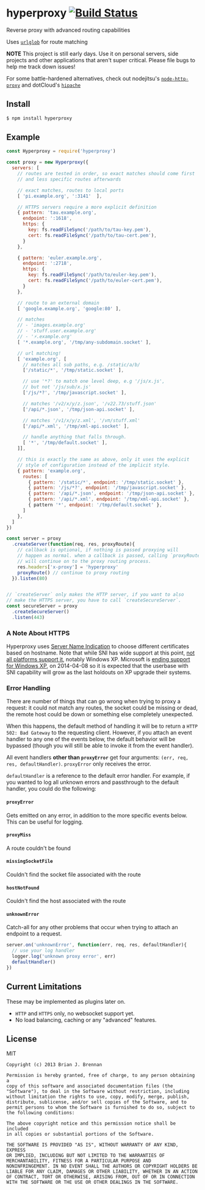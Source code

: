 # hyperproxy [![Build Status](https://secure.travis-ci.org/brianloveswords/hyperproxy.png?branch=master)](http://travis-ci.org/brianloveswords/hyperproxy)

Reverse proxy with advanced routing capabilities

Uses <code>[urlglob](https://github.com/brianloveswords/urlglob)</code> for route matching

**NOTE** This project is still early days. Use it on personal servers, side projects and other applications that aren't super critical. Please file bugs to help me track down issues!

For some battle-hardened alternatives, check out nodejitsu's <code>[node-http-proxy](https://github.com/nodejitsu/node-http-proxy)</code> and dotCloud's <code>[hipache](https://github.com/dotcloud/hipache)</code>

## Install

```bash
$ npm install hyperproxy
```

## Example
```js
const Hyperproxy = require('hyperproxy')

const proxy = new Hyperproxy({
  servers: [
    // routes are tested in order, so exact matches should come first
    // and less specific routes afterwards

    // exact matches, routes to local ports
    [ 'pi.example.org', ':3141'  ],

    // HTTPS servers require a more explicit definition
    { pattern: 'tau.example.org',
      endpoint: ':1618',
      https: {
        key: fs.readFileSync('/path/to/tau-key.pem'),
        cert: fs.readFileSync('/path/to/tau-cert.pem'),
      }
    },

    { pattern: 'euler.example.org',
      endpoint: ':2718',
      https: {
        key: fs.readFileSync('/path/to/euler-key.pem'),
        cert: fs.readFileSync('/path/to/euler-cert.pem'),
      }
    },

    // route to an external domain
    [ 'google.example.org', 'google:80' ],

    // matches
    // - 'images.example.org'
    // - 'stuff.user.example.org'
    // - '⚡.example.org'
    [ '*.example.org', '/tmp/any-subdomain.socket' ],

    // url matching!
    [ 'example.org', [
      // matches all sub paths, e.g. /static/a/b/
      ['/static/*', '/tmp/static.socket' ],

      // use '*?' to match one level deep, e.g '/js/x.js',
      // but not '/js/sub/x.js'
      ['/js/*?', '/tmp/javascript.socket' ],

      // matches '/v2/x/y/z.json', '/v22.73/stuff.json'
      ['/api/*.json', '/tmp/json-api.socket' ],

      // matches '/v1/x/y/z.xml', '/vπ/stuff.xml'
      ['/api/*.xml', '/tmp/xml-api.socket' ],

      // handle anything that falls through.
      [ '*', '/tmp/default.socket' ],
    ]],

    // this is exactly the same as above, only it uses the explicit
    // style of configuration instead of the implicit style.
    { pattern: 'example.org',
      routes: [
        { pattern: '/static/*', endpoint: '/tmp/static.socket' },
        { pattern: '/js/*?', endpoint: '/tmp/javascript.socket' },
        { pattern: '/api/*.json', endpoint: '/tmp/json-api.socket' },
        { pattern: '/api/*.xml', endpoint: '/tmp/xml-api.socket' },
        { pattern '*', endpoint: '/tmp/default.socket' },
      ]
    },
  ]
})

const server = proxy
  .createServer(function(req, res, proxyRoute){
    // callback is optional, if nothing is passed proxying will
    // happen as normal. when a callback is passed, calling `proxyRoute`
    // will continue on to the proxy routing process.
    res.headers['x-proxy'] = 'hyperproxy'
    proxyRoute() // continue to proxy routing
  }).listen(80)


// `createServer` only makes the HTTP server, if you want to also
// make the HTTPS server, you have to call `createSecureServer`.
const secureServer = proxy
  .createSecureServer()
  .listen(443)
```
### A Note About HTTPS

Hyperproxy uses [Server Name Indication](https://en.wikipedia.org/wiki/Server_Name_Indication) to choose different certificates based on hostname. Note that while SNI has wide support at this point, [not all platforms support it](https://en.wikipedia.org/wiki/Server_Name_Indication#No_support), notably Windows XP. Microsoft is [ending support for Windows XP](http://windows.microsoft.com/en-us/windows/end-support-help), on 2014-04-08 so it is expected that the userbase with SNI capability will grow as the last holdouts on XP upgrade their systems.


### Error Handling

There are number of things that can go wrong when trying to proxy a request: it could not match any routes, the socket could be missing or dead, the remote host could be down or something else completely unexpected.

When this happens, the default method of handling it will be to return a `HTTP 502: Bad Gateway` to the requesting client. However, if you attach an event handler to any one of the events below, the default behavior will be bypassed (though you will still be able to invoke it from the event handler).

All event handlers **other than `proxyError`**  get four arguments: `(err, req, res, defaultHandler)`. `proxyError` only receives the error.

`defaultHandler` is a reference to the default error handler. For example, if you wanted to log all unknown errors and passthrough to the default handler, you could do the following:


#### <code>proxyError</code>
Gets emitted on any error, in addition to the more specific events below. This can be useful for logging.

#### <code>proxyMiss</code>
A route couldn't be found

#### <code>missingSocketFile</code>
Couldn't find the socket file associated with the route

#### <code>hostNotFound</code>
Couldn't find the host associated with the route

#### <code>unknownError</code>
Catch-all for any other problems that occur when trying to attach an endpoint to a request.


```js
server.on('unknownError', function(err, req, res, defaultHandler){
  // use your log handler
  logger.log('unknown proxy error', err)
  defaultHandler()
})
```


## Current Limitations
These may be implemented as plugins later on.

* `HTTP` and `HTTPS` only, no websocket support yet.
* No load balancing, caching or any "advanced" features.

## License

MIT

```
Copyright (c) 2013 Brian J. Brennan

Permission is hereby granted, free of charge, to any person obtaining a
copy of this software and associated documentation files (the
"Software"), to deal in the Software without restriction, including
without limitation the rights to use, copy, modify, merge, publish,
distribute, sublicense, and/or sell copies of the Software, and to
permit persons to whom the Software is furnished to do so, subject to
the following conditions:

The above copyright notice and this permission notice shall be included
in all copies or substantial portions of the Software.

THE SOFTWARE IS PROVIDED "AS IS", WITHOUT WARRANTY OF ANY KIND, EXPRESS
OR IMPLIED, INCLUDING BUT NOT LIMITED TO THE WARRANTIES OF
MERCHANTABILITY, FITNESS FOR A PARTICULAR PURPOSE AND
NONINFRINGEMENT. IN NO EVENT SHALL THE AUTHORS OR COPYRIGHT HOLDERS BE
LIABLE FOR ANY CLAIM, DAMAGES OR OTHER LIABILITY, WHETHER IN AN ACTION
OF CONTRACT, TORT OR OTHERWISE, ARISING FROM, OUT OF OR IN CONNECTION
WITH THE SOFTWARE OR THE USE OR OTHER DEALINGS IN THE SOFTWARE.
```